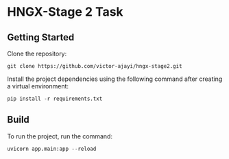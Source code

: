 # HNGX-Stage 2 Task

## Getting Started

Clone the repository:

```
git clone https://github.com/victor-ajayi/hngx-stage2.git
```

Install the project dependencies using the following command after creating a virtual environment:

```
pip install -r requirements.txt
```

## Build

To run the project, run the command:

```
uvicorn app.main:app --reload
```
